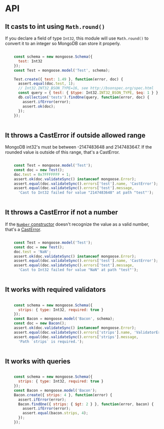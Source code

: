 # API

## It casts to int using `Math.round()`


If you declare a field of type `Int32`, this module will use
`Math.round()` to convert it to an integer so MongoDB can store it
properly.


```javascript

    const schema = new mongoose.Schema({
      test: Int32
    });
    const Test = mongoose.model('Test', schema);

    Test.create({ test: 1.49 }, function(error, doc) {
      assert.equal(doc.test, 1);
      // Int32.INT32_BSON_TYPE=16, see http://bsonspec.org/spec.html
      const query = { test: { $type: Int32.INT32_BSON_TYPE, $eq: 1 } };
      db.collection('tests').findOne(query, function(error, doc) {
        assert.ifError(error);
        assert.ok(doc);
      });
    });
  
```

## It throws a CastError if outside allowed range


MongoDB int32's must be between -2147483648 and 2147483647. If the
rounded value is outside of this range, that's a CastError.


```javascript

    const Test = mongoose.model('Test');
    const doc = new Test();
    doc.test = 0x7FFFFFFF + 1;
    assert.ok(doc.validateSync() instanceof mongoose.Error);
    assert.equal(doc.validateSync().errors['test'].name, 'CastError');
    assert.equal(doc.validateSync().errors['test'].message,
      'Cast to Int32 failed for value "2147483648" at path "test"');
  
```

## It throws a CastError if not a number


If the [`Number` constructor](https://developer.mozilla.org/en-US/docs/Web/JavaScript/Reference/Global_Objects/Number)
doesn't recognize the value as a valid number, that's a
[CastError](http://mongoosejs.com/docs/api.html#error-js).


```javascript

    const Test = mongoose.model('Test');
    const doc = new Test();
    doc.test = 'NaN';
    assert.ok(doc.validateSync() instanceof mongoose.Error);
    assert.equal(doc.validateSync().errors['test'].name, 'CastError');
    assert.equal(doc.validateSync().errors['test'].message,
      'Cast to Int32 failed for value "NaN" at path "test"');
  
```

## It works with required validators

```javascript

    const schema = new mongoose.Schema({
      strips: { type: Int32, required: true }
    });
    const Bacon = mongoose.model('Bacon', schema);
    const doc = new Bacon();
    assert.ok(doc.validateSync() instanceof mongoose.Error);
    assert.equal(doc.validateSync().errors['strips'].name, 'ValidatorError');
    assert.equal(doc.validateSync().errors['strips'].message,
      'Path `strips` is required.');
  
```

## It works with queries

```javascript

    const schema = new mongoose.Schema({
      strips: { type: Int32, required: true }
    });
    const Bacon = mongoose.model('Bacon');
    Bacon.create({ strips: 4 }, function(error) {
      assert.ifError(error);
      Bacon.findOne({ strips: { $gt: 2 } }, function(error, bacon) {
        assert.ifError(error);
        assert.equal(bacon.strips, 4);
      });
    });
  
```